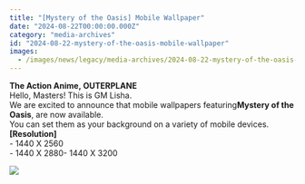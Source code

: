 ```yaml
---
title: "[Mystery of the Oasis] Mobile Wallpaper"
date: "2024-08-22T00:00:00.000Z"
category: "media-archives"
id: "2024-08-22-mystery-of-the-oasis-mobile-wallpaper"
images:
  - /images/news/legacy/media-archives/2024-08-22-mystery-of-the-oasis-mobile-wallpaper/96dfa149616848b99db265291f5a79ef.webp
---
```


  
**The Action Anime, OUTERPLANE**  
Hello, Masters! This is GM Lisha.  
We are excited to announce that mobile wallpapers featuring**Mystery of the Oasis**, are now available.  
You can set them as your background on a variety of mobile devices.  
**\[Resolution\]**  
\- 1440 X 2560  
\- 1440 X 2880- 1440 X 3200

![](/images/news/legacy/media-archives/2024-08-22-mystery-of-the-oasis-mobile-wallpaper/96dfa149616848b99db265291f5a79ef.webp)

